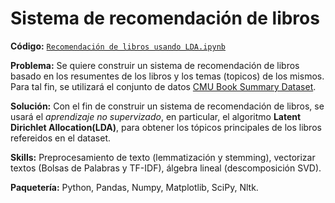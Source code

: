 # Sistema de recomendación de libros

**Código:** [`Recomendación de libros usando LDA.ipynb`](https://github.com/ElAleph25/Projectos-del-Portafolio-/blob/main/LDA/Recomendacio%CC%81n%20de%20libros%20usando%20LDA.ipynb)

**Problema:** Se quiere construir un sistema de recomendación de libros basado en los resumentes de los libros y los temas (topicos) de los mismos. Para tal fin, se utilizará el conjunto de datos [CMU Book Summary Dataset](https://www.cs.cmu.edu/~dbamman/booksummaries.html).

**Solución:** 
Con el fin de construir un sistema de recomendación de libros, se usará el *aprendizaje no supervizado*, en particular, el algoritmo  **Latent Dirichlet Allocation(LDA)**, para obtener los tópicos principales de los libros refereidos en el dataset.

**Skills:** Preprocesamiento de texto (lemmatización y stemming), vectorizar textos (Bolsas de Palabras y TF-IDF), álgebra lineal (descomposición SVD). 

**Paquetería:** Python, Pandas, Numpy, Matplotlib, SciPy, Nltk.
